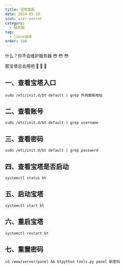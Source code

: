 ```yaml
---
title: 宝塔面板
date: 2024-05-10
icon: user-secret
category:
  - 服务器
tag:
  - linux运维
order: 100
---
```


什么？你不会维护服务器 :flushed: :flushed: :flushed:

那宝塔总会用吧 :muscle: :muscle: :muscle:

<!-- more -->

## 一、查看宝塔入口

`sudo /etc/init.d/bt default | grep 外网面板地址`

## 二、查看账号

`sudo /etc/init.d/bt default | grep username`

## 三、查看密码

`sudo /etc/init.d/bt default | grep password`

## 四、查看宝塔是否启动

`systemctl status bt`

## 五、启动宝塔

`systemctl start bt`

## 六、重启宝塔

`systemctl restart bt`

## 七、重置密码

`cd /www/server/panel && btpython tools.py panel 新密码`
